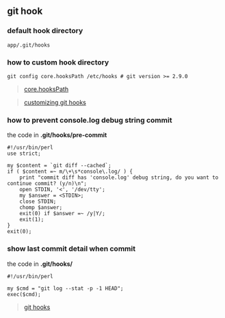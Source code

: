 ## git hook

### default hook directory 

	app/.git/hooks

### how to custom hook directory

	git config core.hooksPath /etc/hooks # git version >= 2.9.0

> [core.hooksPath](https://github.com/git/git/blob/master/Documentation/RelNotes/2.9.0.txt#L127-L128)

> [customizing git hooks](https://git-scm.com/book/en/v2/Customizing-Git-Git-Hooks)

### how to prevent console.log debug string commit

the code in **.git/hooks/pre-commit**

	#!/usr/bin/perl
	use strict;
	
	my $content = `git diff --cached`;
	if ( $content =~ m/\+\s*console\.log/ ) {
	    print "commit diff has 'console.log' debug string, do you want to continue commit? (y/n)\n";
	    open STDIN, '<', '/dev/tty';
	    my $answer = <STDIN>;
	    close STDIN;
	    chomp $answer; 
	    exit(0) if $answer =~ /y|Y/;
	    exit(1);
	}
	exit(0);
	
### show last commit detail when commit

the code in **.git/hooks/**

	#!/usr/bin/perl
	
	my $cmd = "git log --stat -p -1 HEAD";
	exec($cmd);


> [git hooks](https://git-scm.com/book/en/v2/Customizing-Git-Git-Hooks)